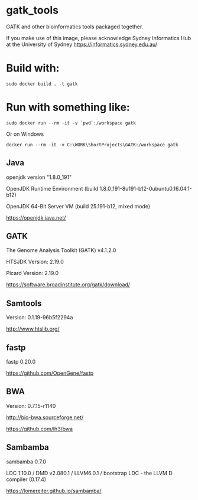 # gatk_tools
GATK and other bioinformatics tools packaged together.

If you make use of this image, please acknowledge 
Sydney Informatics Hub at the University of Sydney https://informatics.sydney.edu.au/

# Build with:

```sudo docker build . -t gatk```

# Run with something like:

```sudo docker run --rm -it -v `pwd`:/workspace gatk```

Or on Windows

```docker run --rm -it -v C:\WORK\ShortProjects\GATK:/workspace gatk ```


## Java 
openjdk version "1.8.0_191"

OpenJDK Runtime Environment (build 1.8.0_191-8u191-b12-0ubuntu0.16.04.1-b12)

OpenJDK 64-Bit Server VM (build 25.191-b12, mixed mode)  

https://openjdk.java.net/

## GATK
The Genome Analysis Toolkit (GATK) v4.1.2.0

HTSJDK Version: 2.19.0 

Picard Version: 2.19.0

https://software.broadinstitute.org/gatk/download/

## Samtools
Version: 0.1.19-96b5f2294a

http://www.htslib.org/

## fastp
fastp 0.20.0 

https://github.com/OpenGene/fastp

## BWA
Version: 0.7.15-r1140 

http://bio-bwa.sourceforge.net/

https://github.com/lh3/bwa

## Sambamba
sambamba 0.7.0 

LDC 1.10.0 / DMD v2.080.1 / LLVM6.0.1 / bootstrap LDC - the LLVM D compiler (0.17.4)

https://lomereiter.github.io/sambamba/
